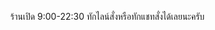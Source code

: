 ร้านเปิด 9:00-22:30 ทักไลน์สั่งหรือทักแชทสั่งได้เลยนะครับ

<!---
nattasak2361/nattasak2361 is a ✨ special ✨ repository because its `README.md` (this file) appears on your GitHub profile.
You can click the Preview link to take a look at your changes.
--->
